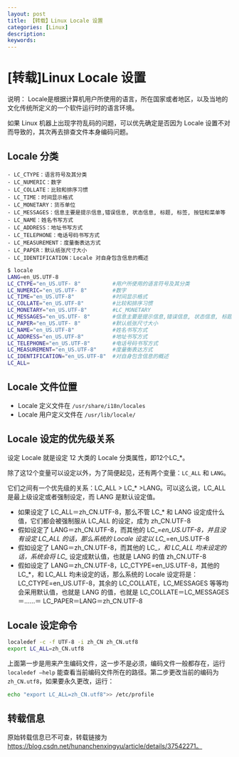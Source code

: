 ```yaml
---
layout: post
title: 【转载】Linux Locale 设置
categories: [Linux]
description:
keywords: 
---
```


# [转载]Linux Locale 设置

说明： Locale是根据计算机用户所使用的语言，所在国家或者地区，以及当地的文化传统所定义的一个软件运行时的语言环境。

如果 Linux 机器上出现字符乱码的问题，可以优先确定是否因为 Locale 设置不对而导致的，其次再去排查文件本身编码问题。

## Locale 分类

```
- LC_CTYPE：语言符号及其分类
- LC_NUMERIC：数字
- LC_COLLATE：比较和排序习惯
- LC_TIME：时间显示格式
- LC_MONETARY：货币单位
- LC_MESSAGES：信息主要是提示信息,错误信息, 状态信息, 标题, 标签, 按钮和菜单等
- LC_NAME：姓名书写方式
- LC_ADDRESS：地址书写方式
- LC_TELEPHONE：电话号码书写方式
- LC_MEASUREMENT：度量衡表达方式
- LC_PAPER：默认纸张尺寸大小
- LC_IDENTIFICATION：Locale 对自身包含信息的概述 
```

```sh
$ locale
LANG=en_US.UTF-8
LC_CTYPE="en_US.UTF- 8"          #用户所使用的语言符号及其分类
LC_NUMERIC="en_US.UTF- 8"        #数字
LC_TIME="en_US.UTF-8"            #时间显示格式
LC_COLLATE="en_US.UTF-8"         #比较和排序习惯
LC_MONETARY="en_US.UTF-8"        #LC_MONETARY
LC_MESSAGES="en_US.UTF- 8"       #信息主要是提示信息,错误信息, 状态信息, 标题, 标签, 按钮和菜单等
LC_PAPER="en_US.UTF- 8"          #默认纸张尺寸大小
LC_NAME="en_US.UTF-8"            #姓名书写方式
LC_ADDRESS="en_US.UTF-8"         #地址书写方式
LC_TELEPHONE="en_US.UTF-8"       #电话号码书写方式
LC_MEASUREMENT="en_US.UTF-8"     #度量衡表达方式
LC_IDENTIFICATION="en_US.UTF-8"  #对自身包含信息的概述
LC_ALL=
```

## Locale 文件位置

- Locale 定义文件在 `/usr/share/i18n/locales`
- Locale 用户定义文件在 `/usr/lib/locale/`

## Locale 设定的优先级关系

设定 Locale 就是设定 12 大类的 Locale 分类属性，即12个LC_*。

除了这12个变量可以设定以外，为了简便起见，还有两个变量：`LC_ALL` 和 `LANG`。

它们之间有一个优先级的关系：LC_ALL > LC_* >LANG。可以这么说，LC_ALL 是最上级设定或者强制设定，而 LANG 是默认设定值。

- 如果设定了 LC_ALL＝zh_CN.UTF-8，那么不管 LC_* 和 LANG 设定成什么值，它们都会被强制服从 LC_ALL 的设定，成为 zh_CN.UTF-8 
- 假如设定了 LANG＝zh_CN.UTF-8，而其他的 LC_*=en_US.UTF-8，并且没有设定 LC_ALL 的话，那么系统的 Locale 设定以 LC_*=en_US.UTF-8
- 假如设定了 LANG＝zh_CN.UTF-8，而其他的 LC_*，和 LC_ALL 均未设定的话，系统会将 LC_* 设定成默认值，也就是 LANG 的值 zh_CN.UTF-8 
- 假如设定了 LANG＝zh_CN.UTF-8，LC_CTYPE=en_US.UTF-8，其他的 LC_*，和 LC_ALL 均未设定的话，那么系统的 Locale 设定将是：LC_CTYPE=en_US.UTF-8，其余的 LC_COLLATE，LC_MESSAGES 等等均会采用默认值，也就是 LANG 的值，也就是 LC_COLLATE＝LC_MESSAGES＝……＝ LC_PAPER＝LANG＝zh_CN.UTF-8  

## Locale 设定命令

```sh
localedef -c -f UTF-8 -i zh_CN zh_CN.utf8 
export LC_ALL=zh_CN.utf8 
```

上面第一步是用来产生编码文件，这一步不是必须，编码文件一般都存在，运行 `localedef –help` 能查看当前编码文件所在的路径。第二步更改当前的编码为 `zh_CN.utf8`，如果要永久更改，运行：

```sh
echo "export LC_ALL=zh_CN.utf8">> /etc/profile 
```

## 转载信息

原始转载信息已不可查，转载链接为 https://blog.csdn.net/hunanchenxingyu/article/details/37542271。
